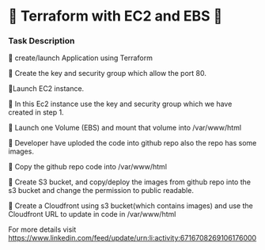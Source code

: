 # 🔰 Terraform with EC2 and EBS 🔰

### Task Description

🔅 create/launch Application using Terraform

🔅 Create the key and security group which allow the port 80.

🔅Launch EC2 instance.

🔅 In this Ec2 instance use the key and security group which we have created in step 1.

🔅 Launch one Volume (EBS) and mount that volume into /var/www/html

🔅 Developer have uploded the code into github repo also the repo has some images.

🔅 Copy the github repo code into /var/www/html

🔅 Create S3 bucket, and copy/deploy the images from github repo into the s3 bucket and change the permission to public readable.

🔅 Create a Cloudfront using s3 bucket(which contains images) and use the Cloudfront URL to  update in code in /var/www/html

For more details visit https://www.linkedin.com/feed/update/urn:li:activity:6716708269106176000
